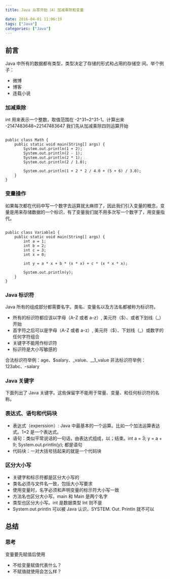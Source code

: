 ```yaml
---
title: Java 从零开始（4）加减乘除和变量

date: 2016-04-01 11:06:19
tags: ["Java"]
categories: ["Java"]
---
```


## 前言

Java 中所有的数据都有类型，类型决定了存储的形式和占用的存储空
间。举个例子：
- 微博
- 博客
- 连载小说

### 加减乘除

int 用来表示一个整数，取值范围在 -2^31~2^31-1。计算出来 -2147483648~22147483647
我们先从加减乘除四则运算开始

```

public class Math {
    public static void main(String[] args) {
        System.out.println(1 + 2);
        System.out.println(2 - 1);
        System.out.println(2 * 1);
        System.out.println(2 / 1.0);

        System.out.println(1 + 2 * 2 / 4.0 + (5 + 6) / 3.0);
    }
}
```

### 变量操作

如果每次都在代码中写一个数字去运算就太麻烦了，因此我们引入变量的概念，变量是用来存储数据的一个标识，有了变量我们就不用多次写一个数字了，用变量指代。

```

public class Variable1 {
    public static void main(String[] args) {
        int a = 1;
        int b = 2;
        int c = 3;
        int x = 0;

        int y = a * x + b * (x * x) + c * (x * x * x);

        System.out.println(y);
    }
}
```

### Java 标识符

Java 所有的组成部分都需要名字。类名、变量名以及方法名都被称为标识符。

* 所有的标识符都应该以字母（A-Z 或者 a-z）, 美元符（$）、或者下划线（_）开始
* 首字符之后可以是字母（A-Z 或者 a-z）, 美元符（$）、下划线（_）或数字的任何字符组合
* 关键字不能用作标识符
* 标识符是大小写敏感的

合法标识符举例：age、$salary、_value、__1_value
非法标识符举例：123abc、-salary

### Java 关键字

下面列出了 Java 关键字。这些保留字不能用于常量、变量、和任何标识符的名称。

### 表达式、语句和代码块

* 表达式（experssion）: Java 中最基本的一个运算。比如一个加法运算表达式。1+2 是一个表达式。
* 语句：类似平常说话的一句话，由表达式组成，以；结束。int a = 3; y = a + 9; System.out.println(y); 都是语句
* 代码块：一对大括号括起来的就是一个代码块

### 区分大小写

* 关键字和标示符都是区分大小写的
* 类名必须与文件名一致，包括大小写要求
* 使用变量时，名字必须和声明变量的标示符大小写一致
* 方法名也区分大小写。main 和 Main 是两个名字
* 类型也区分大小写。int 是数据类型 lnt 则不是
* System.out.printIn 可以被 Java 认识，SYSTEM. Out. Println 就不可以

## 总结

### 思考

变量要先赋值后使用

* 不给变量赋值代表什么？
* 不赋值就使用会怎么样？
